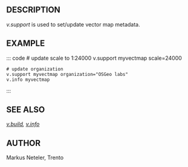 ## DESCRIPTION

*v.support* is used to set/update vector map metadata.

## EXAMPLE

::: code
    # update scale to 1:24000
    v.support myvectmap scale=24000

    # update organization
    v.support myvectmap organization="OSGeo labs"
    v.info myvectmap
:::

## SEE ALSO

*[v.build](v.build.html), [v.info](v.info.html)*

## AUTHOR

Markus Neteler, Trento
